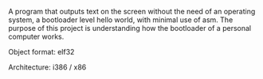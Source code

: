   A program that outputs text on the screen without the need of an operating system, a bootloader level hello world, with minimal use of asm.
  The purpose of this project is understanding how the bootloader of a personal computer works.

  Object format: elf32
  
  Architecture: i386 / x86
